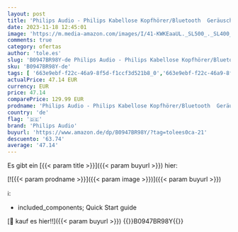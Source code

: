 ```yaml
---
layout: post
title: 'Philips Audio - Philips Kabellose Kopfhörer/Bluetooth  Geräuschunterdrückung  18 Stunden Spielzeit  Premium-Design  Lautstärkeregelung/Over-Ear Kopfhörer/Headset Philips TAH6206BK/00'
date: 2023-11-18 12:45:01
image: 'https://m.media-amazon.com/images/I/41-KWKEaaUL._SL500_._SL400_.jpg'
comments: true
category: ofertas
author: 'tole.es'
slug: 'B0947BR98Y-de Philips Audio - Philips Kabellose Kopfhörer/Bluetooth...'
sku: 'B0947BR98Y-de'
tags: [ '663e9ebf-f22c-46a9-8f5d-f1ccf3d521b8_0','663e9ebf-f22c-46a9-8f5d-f1ccf3d521b8_1301','663e9ebf-f22c-46a9-8f5d-f1ccf3d521b8_4501','Arborist Merchandising Root','Elektronik & Foto','Kopfhoerer','Kopfhörer','Kopfhörer & Zubehör','Self Service','Special Features Stores','Weitere Audiomarken','philips audio','🇩🇪', ]
actualPrice: 47.14 EUR
currency: EUR
price: 47.14
comparePrice: 129.99 EUR
prodname: 'Philips Audio - Philips Kabellose Kopfhörer/Bluetooth  Geräuschunterdrückung  18 Stunden Spielzeit  Premium-Design  Lautstärkeregelung/Over-Ear Kopfhörer/Headset Philips TAH6206BK/00'
country: 'de'
flag: '🇩🇪'
brand: 'Philips Audio'
buyurl: 'https://www.amazon.de/dp/B0947BR98Y/?tag=tolees0ca-21'
descuento: '63.74'
average: '47.14'
---
```


Es gibt ein [{{< param title >}}]({{< param buyurl >}}) hier:

[![{{< param prodname >}}]({{< param image >}})]({{< param buyurl >}})

ℹ️:

- included_components; Quick Start guide

[🛒 kauf es hier!!]({{< param buyurl >}})
{{<world>}}B0947BR98Y{{</world>}}
